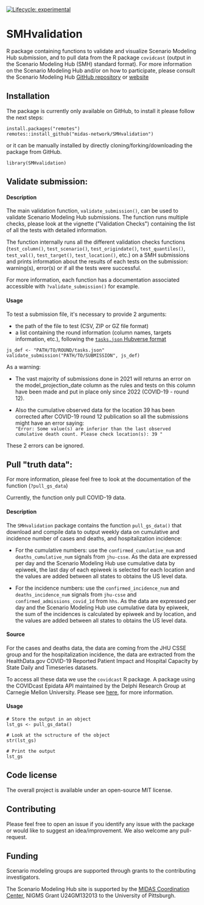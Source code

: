 
<!-- badges: start -->

[![Lifecycle:
experimental](https://img.shields.io/badge/lifecycle-experimental-orange.svg)](https://lifecycle.r-lib.org/articles/stages.html#experimental)

<!-- badges: end -->

# SMHvalidation

R package containing functions to validate and visualize Scenario Modeling Hub 
submission, and to pull data from the R package
`covidcast` (output in the Scenario Modeling Hub (SMH) standard format). 
For more information on the Scenario Modeling Hub and/or on how to participate,
please consult the Scenario Modeling Hub 
[GitHub repository](https://github.com/midas-network/covid19-scenario-modeling-hub)
or [website](https://scenariomodelinghub.org/)

## Installation

The package is currently only available on GitHub, to install it please
follow the next steps:

```{r}
install.packages("remotes")
remotes::install_github("midas-network/SMHvalidation") 
```

or it can be manually installed by directly cloning/forking/downloading
the package from GitHub.

```{r}
library(SMHvalidation)
```

## Validate submission:

#### Description

The main validation function, `validate_submission()`, can be used to
validate Scenario Modeling Hub submissions. The function runs multiple
checks, please look at the vignette ("Validation Checks")
containing the list of all the tests with detailed information.

The function internally runs all the different validation checks
functions (`test_column()`, `test_scenario()`, `test_origindate()`,
`test_quantiles()`, `test_val()`, `test_target()`, `test_location()`, etc.) on
a SMH submissions and prints information about the results of each tests
on the submission: warning(s), error(s) or if all the tests were
successful.

For more information, each function has a documentation associated
accessible with `?validate_submission()` for example.

#### Usage

To test a submission file, it's necessary to provide 2 arguments:

-   the path of the file to test (CSV, ZIP or GZ file format)
-   a list containing the round information (column names, targets
    information, etc.), following the 
    [`tasks.json` Hubverse format](https://hubdocs.readthedocs.io/en/latest/user-guide/hub-config.html#hub-model-task-configuration-tasks-json-file)

```{r}
js_def <- "PATH/TO/ROUND/tasks.json"
validate_submission("PATH/TO/SUBMISSION", js_def)
```

As a warning:

-   The vast majority of submissions done in 2021 will returns an error
    on the model_projection_date column as the rules and tests on this
    column have been made and put in place only since 2022 (COVID-19 -
    round 12).

-   Also the cumulative observed data for the location 39 has been
    corrected after COVID-19 round 12 publication so all the submissions
    might have an error saying:\
    `"Error: Some value(s) are inferior than the last observed cumulative death count. Please check location(s): 39 "`

These 2 errors can be ignored.

## Pull "truth data":

For more information, please feel free to look at the documentation of
the function (`?pull_gs_data`)

Currently, the function only pull COVID-19 data.

#### Description

The `SMHvalidation` package contains the function
`pull_gs_data()` that download and compile data to output weekly data on
cumulative and incidence number of cases and deaths, and hospitalization
incidence:

-   For the cumulative numbers: use the `confirmed_cumulative_num` and
    `deaths_cumulative_num` signals from `jhu-csse`. As the data are
    expressed per day and the Scenario Modeling Hub use cumulative data
    by epiweek, the last day of each epiweek is selected for each
    location and the values are added between all states to obtains the
    US level data.

-   For the incidence numbers: use the `confirmed_incidence_num` and
    `deaths_incidence_num` signals from `jhu-csse` and
    `confirmed_admissions_covid_1d` from `hhs`. As the data are
    expressed per day and the Scenario Modeling Hub use cumulative data
    by epiweek, the sum of the incidences is calculated by epiweek and
    by location, and the values are added between all states to obtains
    the US level data.

#### Source

For the cases and deaths data, the data are coming from the JHU CSSE
group and for the hospitalization incidence, the data are extracted from
the HealthData.gov COVID-19 Reported Patient Impact and Hospital
Capacity by State Daily and Timeseries datasets.

To access all these data we use the `covidcast` R package. A package
using the COVIDcast Epidata API maintained by the Delphi Research Group
at Carnegie Mellon University. Please see
[here](https://cran.r-project.org/web/packages/covidcast/index.html),
for more information.

#### Usage

```{r}
# Store the output in an object
lst_gs <- pull_gs_data()

# Look at the sctructure of the object
str(lst_gs)

# Print the output
lst_gs
```

## Code license

The overall project is available under an open-source MIT license.

## Contributing

Please feel free to open an issue if you identify any issue with the
package or would like to suggest an idea/improvement. We also welcome
any pull-request.

## Funding

Scenario modeling groups are supported through grants to the
contributing investigators.

The Scenario Modeling Hub site is supported by the [MIDAS Coordination
Center](https://midasnetwork.us/), NIGMS Grant U24GM132013 to the
University of Pittsburgh.

